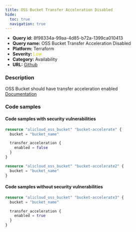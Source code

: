 ```yaml
---
title: OSS Bucket Transfer Acceleration Disabled
hide:
  toc: true
  navigation: true
---
```


<style>
  .highlight .hll {
    background-color: #ff171742;
  }
  .md-content {
    max-width: 1100px;
    margin: 0 auto;
  }
</style>

-   **Query id:** 8f98334a-99aa-4d85-b72a-1399ca010413
-   **Query name:** OSS Bucket Transfer Acceleration Disabled
-   **Platform:** Terraform
-   **Severity:** <span style="color:#CC0">Low</span>
-   **Category:** Availability
-   **URL:** [Github](https://github.com/Checkmarx/kics/tree/master/assets/queries/terraform/alicloud/oss_bucket_transfer_acceleration_disabled)

### Description
OSS Bucket should have transfer acceleration enabled<br>
[Documentation](https://registry.terraform.io/providers/aliyun/alicloud/latest/docs/resources/oss_bucket#transfer_acceleration)

### Code samples
#### Code samples with security vulnerabilities
```tf title="Postitive test num. 1 - tf file" hl_lines="5"
resource "alicloud_oss_bucket" "bucket-accelerate" {
  bucket = "bucket_name"

  transfer_acceleration {
    enabled = false
  }
}

```
```tf title="Postitive test num. 2 - tf file" hl_lines="1"
resource "alicloud_oss_bucket" "bucket-accelerate2" {
  bucket = "bucket_name"
}

```


#### Code samples without security vulnerabilities
```tf title="Negative test num. 1 - tf file"
resource "alicloud_oss_bucket" "bucket-accelerate3" {
  bucket = "bucket_name"

  transfer_acceleration {
    enabled = true
  }
}

```

